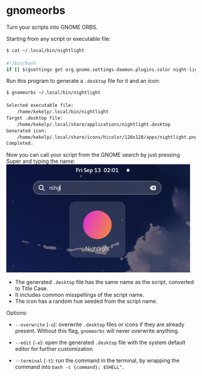 # gnomeorbs

Turn your scripts into GNOME ORBS.

Starting from any script or executable file:
```bash
$ cat ~/.local/bin/nightlight

#!/bin/bash
if [[ $(gsettings get org.gnome.settings-daemon.plugins.color night-light-enabled) == "true" ]]; then gsettings set org.gnome.settings-daemon.plugins.color night-light-enabled false; else gsettings set org.gnome.settings-daemon.plugins.color night-light-enabled true; fi
```

Run this program to generate a `.desktop` file for it and an icon:
```bash
$ gnomeorbs ~/.local/bin/nightlight

Selected executable file:
    /home/kekelp/.local/bin/nightlight
Target .desktop file:
    /home/kekelp/.local/share/applications/nightlight.desktop
Generated icon:
    /home/kekelp/.local/share/icons/hicolor/128x128/apps/nightlight.png
Completed.
```

Now you can call your script from the GNOME search by just pressing Super and typing the name:
![image](screenshot.png)



- The generated `.desktop` file has the same name as the script, converted to Title Case.
- It includes common misspellings of the script name.
- The icon has a random hue seeded from the script name.

Options:

- `--overwrite` (`-o`): overwrite `.desktop` files or icons if they are already present. Without this flag, `gnomeorbs` will never overwrite anything.

- `--edit` (`-e`): open the generated `.desktop` file with the system default editor for further customization

- `--terminal` (`-t`): run the command in the terminal, by wrapping the command into `bash -c {command}; $SHELL"`. 
